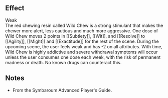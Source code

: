 ## Effect
Weak<br>The red chewing resin called Wild Chew is a strong stimulant that makes the chewer more alert, less cautious and much more aggressive. One dose of Wild Chew moves 2 points in [[Subtlety]], [[Wit]], and [[Resolve]] to [[Agility]], [[Might]] and [[Exactitude]] for the rest of the scene. During the upcoming scene, the user feels weak and has -2 on all attributes. With time, Wild Chew is highly addictive and severe withdrawal symptoms will occur unless the user consumes one dose each week, with the risk of permanent madness or death. No known drugs can counteract this.
## Notes
* From the Symbaroum Advanced Player's Guide.